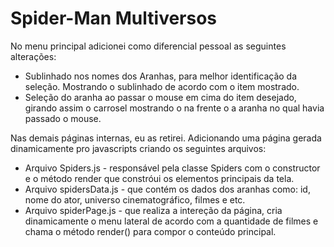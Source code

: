 # Spider-Man Multiversos

No menu principal adicionei como diferencial pessoal as seguintes alterações:
- Sublinhado nos nomes dos Aranhas, para melhor identificação da seleção. Mostrando o sublinhado de acordo com o item mostrado.
- Seleção do aranha ao passar o mouse em cima do item desejado, girando assim o carrosel mostrando o na frente o a aranha no qual havia passado o mouse.

Nas demais páginas internas, eu as retirei. Adicionando uma página gerada dinamicamente pro javascripts criando os seguintes arquivos:
- Arquivo Spiders.js - responsável pela classe Spiders com o constructor e o método render que constróui os elementos principais da tela.
- Arquivo spidersData.js - que contém os dados dos aranhas como: id, nome do ator, universo cinematográfico, filmes e etc.
- Arquivo spiderPage.js - que realiza a intereção da página, cria dinamicamente o menu lateral de acordo com a quantidade de filmes e chama o método render() para compor o conteúdo principal.

